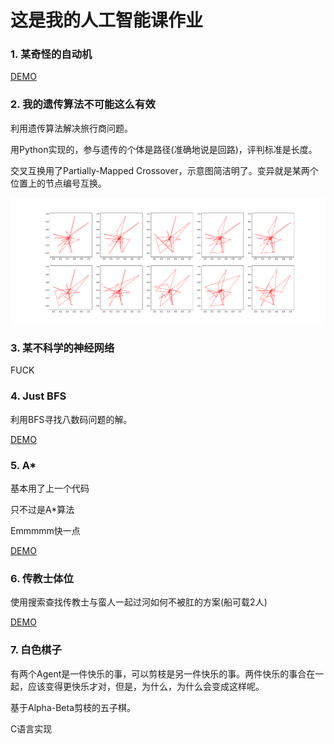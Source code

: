 # 这是我的人工智能课作业

### 1. 某奇怪的自动机

[DEMO](https://kaltzk.github.io/ai-course-exm/1/)

### 2. 我的遗传算法不可能这么有效

利用遗传算法解决旅行商问题。

用Python实现的，参与遗传的个体是路径(准确地说是回路)，评判标准是长度。

交叉互换用了Partially-Mapped Crossover，示意图简洁明了。变异就是某两个位置上的节点编号互换。

![](https://raw.githubusercontent.com/KaltZK/ai-course-exm/master/2/example.gif)

### 3. 某不科学的神经网络

FUCK

### 4. Just BFS

利用BFS寻找八数码问题的解。

[DEMO](https://kaltzk.github.io/ai-course-exm/4/)

### 5. A*

基本用了上一个代码

只不过是A*算法

Emmmmm快一点

[DEMO](https://kaltzk.github.io/ai-course-exm/5/)

### 6. 传教士体位

使用搜索查找传教士与蛮人一起过河如何不被肛的方案(船可载2人)

[DEMO](https://kaltzk.github.io/ai-course-exm/6/)

### 7. 白色棋子

有两个Agent是一件快乐的事，可以剪枝是另一件快乐的事。两件快乐的事合在一起，应该变得更快乐才对，但是，为什么，为什么会变成这样呢。

基于Alpha-Beta剪枝的五子棋。

C语言实现
